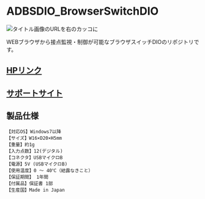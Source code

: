 # ADBSDIO_BrowserSwitchDIO

![タイトル画像のURLを右のカッコに]()

WEBブラウザから接点監視・制御が可能なブラウザスイッチDIOのリポジトリです。

## [HPリンク](http://bit-trade-one.co.jp/) 

## [サポートサイト]()


## 製品仕様
    【対応OS】Windows7以降
    【サイズ】W16×D20×H5mm
    【重量】約1g
    【入力点数】12(デジタル)
    【コネクタ】USBマイクロB
    【電源】5V (USBマイクロB)
    【使用温度】0 ～ 40℃（結露なきこと）
    【保証期間】 1年間
    【付属品】保証書 1部
    【生産国】Made in Japan
